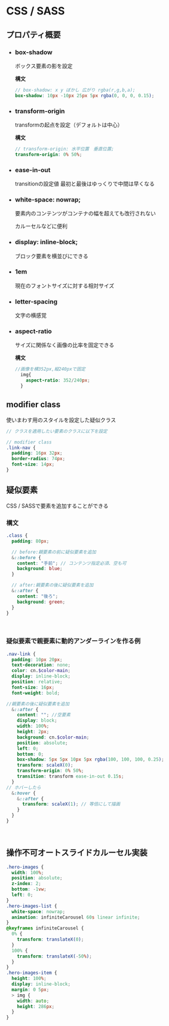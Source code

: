 # CSS / SASS

## プロパティ概要

- ### box-shadow

  ボックス要素の影を設定

  **構文**

  ```scss
  // box-shadow: x y ぼかし 広がり rgba(r,g,b,a);
  box-shadow: 10px -10px 25px 5px rgba(0, 0, 0, 0.15);
  ```

- ### transform-origin

  transformの起点を設定（デフォルトは中心）

  **構文**

  ```scss
  // transform-origin: 水平位置　垂直位置;
  transform-origin: 0% 50%;
  ```

- ### ease-in-out
  transitionの設定値
  最初と最後はゆっくりで中間は早くなる
- ### white-space: nowrap;
  要素内のコンテンツがコンテナの幅を超えても改行されない
  
  カルーセルなどに便利
- ### display: inline-block;
  ブロック要素を横並びにできる

- ### 1em
  現在のフォントサイズに対する相対サイズ
- ### letter-spacing
  文字の横感覚

- ### aspect-ratio
  サイズに関係なく画像の比率を固定できる

  **構文**

  ```scss
  //画像を横352px,縦240pxで固定
    img{
      aspect-ratio: 352/240px;
    }
  ```

## modifier class

使いまわす用のスタイルを設定した疑似クラス

```scss
// クラスを適用したい要素のクラスに以下を設定

// modifier class
.link-nav {
  padding: 16px 32px;
  border-radius: 74px;
  font-size: 14px;
}
```

## 疑似要素

CSS / SASSで要素を追加することができる

### 構文

```scss
.class {
  padding: 80px;

  // before:親要素の前に疑似要素を追加
  &::before {
    content: "手前"; // コンテンツ指定必須、空も可
    background: blue;
  }

  // after:親要素の後に疑似要素を追加
  &::after {
    content: "後ろ";
    background: green;
  }
}
```

<br>

### 疑似要素で親要素に動的アンダーラインを作る例

```scss
.nav-link {
  padding: 10px 20px;
  text-decoration: none;
  color: cn.$color-main;
  display: inline-block;
  position: relative;
  font-size: 16px;
  font-weight: bold;

//親要素の後に疑似要素を追加
  &::after {
    content: ""; //空要素
    display: block;
    width: 100%;
    height: 2px;
    background: cn.$color-main;
    position: absolute;
    left: 0;
    bottom: 0;
    box-shadow: 5px 5px 10px 5px rgba(100, 100, 100, 0.25);
    transform: scaleX(0);
    transform-origin: 0% 50%;
    transition: transform ease-in-out 0.15s;
  }
// ホバーしたら
  &:hover {
    &::after {
      transform: scaleX(1); // 等倍にして描画
    }
  }
}
```

<br>

## 操作不可オートスライドカルーセル実装

```scss
.hero-images {
  width: 100%;
  position: absolute;
  z-index: 2;
  bottom: -1vw;
  left: 0;
}
.hero-images-list {
  white-space: nowrap;
  animation: infiniteCarousel 60s linear infinite;
}
@keyframes infiniteCarousel {
  0% {
    transform: translateX(0);
  }
  100% {
    transform: translateX(-50%);
  }
}
.hero-images-item {
  height: 100%;
  display: inline-block;
  margin: 0 5px;
  > img {
    width: auto;
    height: 286px;
  }
}
```